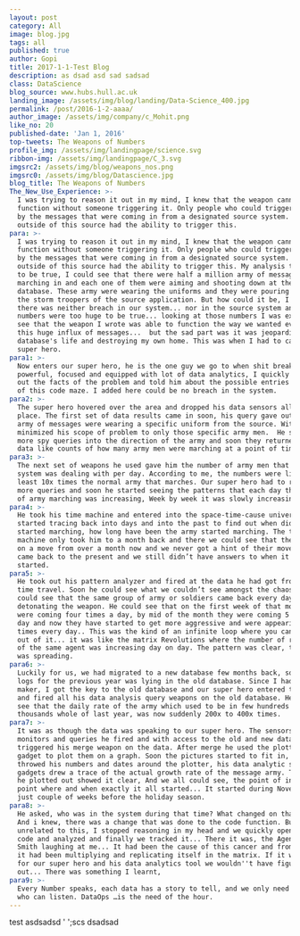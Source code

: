 ```yaml
---
layout: post
category: All
image: blog.jpg
tags: all
published: true
author: Gopi
title: 2017-1-1-Test Blog
description: as dsad asd sad sadsad
class: DataScience
blog_source: www.hubs.hull.ac.uk
landing_image: /assets/img/blog/landing/Data-Science_400.jpg
permalink: /post/2016-1-2-aaaa/
author_image: /assets/img/company/c_Mohit.png
like_no: 20
published-date: 'Jan 1, 2016'
top-tweets: The Weapons of Numbers
profile_img: /assets/img/landingpage/science.svg
ribbon-img: /assets/img/landingpage/C_3.svg
imgsrc2: /assets/img/blog/weapons_nos.png
imgsrc0: /assets/img/blog/Datascience.jpg
blog_title: The Weapons of Numbers
The_New_Use_Experience: >-
  I was trying to reason it out in my mind, I knew that the weapon cannot
  function without someone triggering it. Only people who could trigger this was
  by the messages that were coming in from a designated source system. No one
  outside of this source had the ability to trigger this.
para: >-
  I was trying to reason it out in my mind, I knew that the weapon cannot
  function without someone triggering it. Only people who could trigger this was
  by the messages that were coming in from a designated source system. No one
  outside of this source had the ability to trigger this. My analysis turned out
  to be true, I could see that there were half a million army of messages
  marching in and each one of them were aiming and shooting down at the target
  database. These army were wearing the uniforms and they were pouring in like
  the storm troopers of the source application. But how could it be, I knew
  there was neither breach in our system... nor in the source system and the
  numbers were too huge to be true... looking at those numbers I was excited to
  see that the weapon I wrote was able to function the way we wanted even in
  this huge influx of messages...  but the sad part was it was jeopardizing the
  database's life and destroying my own home. This was when I had to call our
  super hero.
para1: >-
  Now enters our super hero, he is the one guy we go to when shit breaks. He is
  powerful, focused and equipped with lot of data analytics, I quickly blurted
  out the facts of the problem and told him about the possible entries & exits
  of this code maze. I added here could be no breach in the system.
para2: >-
  The super hero hovered over the area and dropped his data sensors all over the
  place. The first set of data results came in soon, his query gave out that the
  army of messages were wearing a specific uniform from the source. With this he
  minimized his scope of problem to only those specific army men.  He shot some
  more spy queries into the direction of the army and soon they returned with
  data like counts of how many army men were marching at a point of time.
para3: >-
  The next set of weapons he used gave him the number of army men that the
  system was dealing with per day. According to me, the numbers were like at
  least 10x times the normal army that marches. Our super hero had to run couple
  more queries and soon he started seeing the patterns that each day the number
  of army marching was increasing, Week by week it was slowly increasing.
para4: >-
  He took his time machine and entered into the space-time-cause universe and
  started tracing back into days and into the past to find out when did the army
  started marching, how long have been the army started marching. The time
  machine only took him to a month back and there we could see that the army was
  on a move from over a month now and we never got a hint of their movements. He
  came back to the present and we still didn’t have answers to when it all
  started.
para5: >-
  He took out his pattern analyzer and fired at the data he had got from his
  time travel. Soon he could see what we couldn’t see amongst the chaos. He
  could see that the same group of army or soldiers came back every day and were
  detonating the weapon. He could see that on the first week of that month they
  were coming four times a day, by mid of the month they were coming 5 times a
  day and now they have started to get more aggressive and were appearing 6 -7
  times every day.. This was the kind of an infinite loop where you cannot get
  out of it... it was like the matrix Revolutions where the number of replicas
  of the same agent was increasing day on day. The pattern was clear, the cancer
  was spreading.
para6: >-
  Luckily for us, we had migrated to a new database few months back, so the data
  logs for the previous year was lying in the old database. Since I had the key
  maker, I got the key to the old database and our super hero entered the door
  and fired all his data analysis query weapons on the old database. He could
  see that the daily rate of the army which used to be in few hundreds or
  thousands whole of last year, was now suddenly 200x to 400x times.
para7: >-
  It was as though the data was speaking to our super hero. The sensors,
  monitors and queries he fired and with access to the old and new data, he
  triggered his merge weapon on the data. After merge he used the plotting
  gadget to plot them on a graph. Soon the pictures started to fit in, he
  throwed his numbers and dates around the plotter, his data analytic suite of
  gadgets drew a trace of the actual growth rate of the message army. The graph
  he plotted out showed it clear, And we all could see, the point of influx, the
  point where and when exactly it all started... It started during November,
  just couple of weeks before the holiday season.
para8: >-
  He asked, who was in the system during that time? What changed on that date?
  And i knew, there was a change that was done to the code function. But it was
  unrelated to this, I stopped reasoning in my head and we quickly opened up the
  code and analyzed and finally we tracked it... There it was, the Agent Mr.
  Smith laughing at me... It had been the cause of this cancer and from that day
  it had been multiplying and replicating itself in the matrix. If it was not
  for our super hero and his data analytics tool we wouldn''t have figured this
  out... There was something I learnt,
para9: >-
  Every Number speaks, each data has a story to tell, and we only need someone
  who can listen. DataOps …is the need of the hour.
---
```

test asdsadsd '
';scs dsadsad
